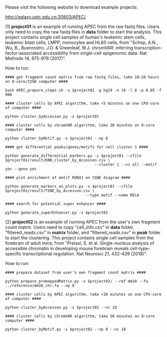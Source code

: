 Please visit the following website to download example projects:

http://galaxy.ustc.edu.cn:30803/APEC/

(1) **project01** is an example of running APEC from the raw fastq files. Users only need to copy the raw fastq files in **data** folder to start the analysis. This project contains single cell samples of human's leukemic stem cells, leukemic blast cells, LMPP, monocytes and HL60 cells, from "Schep, A.N., Wu, B., Buenrostro, J.D. & Greenleaf, W.J. chromVAR: inferring transcription-factor-associated accessibility from single-cell epigenomic data. Nat Methods 14, 975-978 (2017)".

How to run:

    #### get fragment count matrix from raw fastq files, take 10~20 hours on 8-core/32GB computer ####
    
    bash APEC_prepare_steps.sh -s $project01 -g hg19 -n 10 -l 8 -p 0.05 -f 800
    
    #### cluster cells by APEC algorithm, take <5 minutes on one CPU-core of computer ####
    
    python cluster_byAccesson.py -s $project01
    
    #### cluster cells by chromVAR algorithm, take 30 minutes on 8-core computer ####
    
    python cluster_byMotif.py -s $project01 --np 8
    
    #### get differential peaks/genes/motifs for cell cluster 1 ####
    
    python generate_differential_markers.py -s $project01 --cfile $project01/result/KNN_cluster_by_Accesson.csv \
                                            --cluster 1 --vs all --motif yes --gene yes
    
    #### plot enrichment of motif RUNX1 on tSNE diagram ####
    
    python generate_markers_on_plots.py -s $project01 --cfile $project01/result/TSNE_by_Accesson.csv \
                                        --type motif --name RELA
    
    #### search for potential super enhancer ####
    
    python generate_superEnhancer.py -s $project01


(2) **project02** is an example of running APEC from the user's own fragment count matrix. Users need to copy "cell_info.csv" in **data** folder, "filtered_reads.csv" in **matrix** folder, and "filtered_reads.csv" in **peak** folder to start the clustering. This project contains single cell samples from the forebrain of adult mice, from "Preissl, S. et al. Single-nucleus analysis of accessible chromatin in developing mouse forebrain reveals cell-type-specific transcriptional regulation. Nat Neurosci 21, 432-439 (2018)".

How to run:

    #### prepare dataset from user's own fragment count matrix ####

    python prepare_premappedMatrix.py -s $project02/ --ref mm10 --fa ../reference/mm10_chr.fa --np 8

    #### cluster cells by APEC algorithm, take <10 minutes on one CPU-core of computer ####
    
    python cluster_byAccesson.py -s $project02 --nc 10
    
    #### cluster cells by chromVAR algorithm, take 50 minutes on 8-core computer ####
    
    python cluster_byMotif.py -s $project02 --np 8 --nc 10

